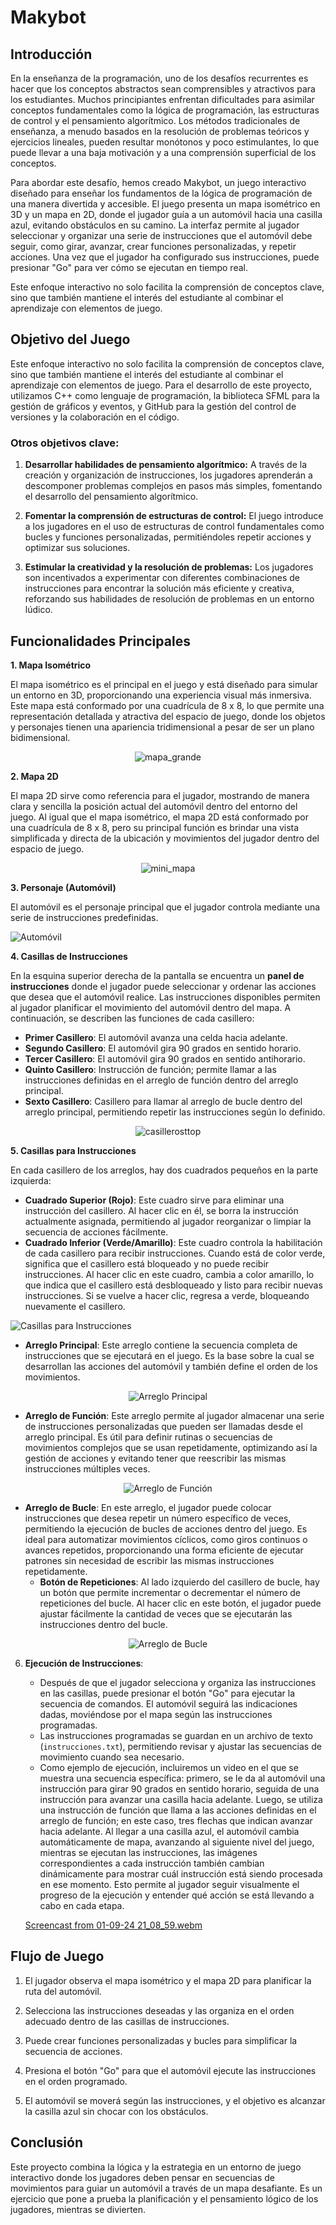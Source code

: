 # Makybot
## Introducción


En la enseñanza de la programación, uno de los desafíos recurrentes es hacer que los conceptos abstractos sean comprensibles y atractivos para los estudiantes. Muchos principiantes enfrentan dificultades para asimilar conceptos fundamentales como la lógica de programación, las estructuras de control y el pensamiento algorítmico. Los métodos tradicionales de enseñanza, a menudo basados en la resolución de problemas teóricos y ejercicios lineales, pueden resultar monótonos y poco estimulantes, lo que puede llevar a una baja motivación y a una comprensión superficial de los conceptos.


Para abordar este desafío, hemos creado Makybot, un juego interactivo diseñado para enseñar los fundamentos de la lógica de programación de una manera divertida y accesible. El juego presenta un mapa isométrico en 3D y un mapa en 2D, donde el jugador guía a un automóvil hacia una casilla azul, evitando obstáculos en su camino. La interfaz permite al jugador seleccionar y organizar una serie de instrucciones que el automóvil debe seguir, como girar, avanzar, crear funciones personalizadas, y repetir acciones. Una vez que el jugador ha configurado sus instrucciones, puede presionar "Go" para ver cómo se ejecutan en tiempo real.


Este enfoque interactivo no solo facilita la comprensión de conceptos clave, sino que también mantiene el interés del estudiante al combinar el aprendizaje con elementos de juego.


## Objetivo del Juego


Este enfoque interactivo no solo facilita la comprensión de conceptos clave, sino que también mantiene el interés del estudiante al combinar el aprendizaje con elementos de juego. Para el desarrollo de este proyecto, utilizamos C++ como lenguaje de programación, la biblioteca SFML para la gestión de gráficos y eventos, y GitHub para la gestión del control de versiones y la colaboración en el código.




### Otros objetivos clave:


1. **Desarrollar habilidades de pensamiento algorítmico:** 
  A través de la creación y organización de instrucciones, los jugadores aprenderán a descomponer problemas complejos en pasos más simples, fomentando el desarrollo del pensamiento algorítmico.


2. **Fomentar la comprensión de estructuras de control:** 
  El juego introduce a los jugadores en el uso de estructuras de control fundamentales como bucles y funciones personalizadas, permitiéndoles repetir acciones y optimizar sus soluciones.


3. **Estimular la creatividad y la resolución de problemas:** 
  Los jugadores son incentivados a experimentar con diferentes combinaciones de instrucciones para encontrar la solución más eficiente y creativa, reforzando sus habilidades de resolución de problemas en un entorno lúdico.




## Funcionalidades Principales


**1. Mapa Isométrico**

El mapa isométrico es el principal en el juego y está diseñado para simular un entorno en 3D, proporcionando una experiencia visual más inmersiva. Este mapa está conformado por una cuadrícula de 8 x 8, lo que permite una representación detallada y atractiva del espacio de juego, donde los objetos y personajes tienen una apariencia tridimensional a pesar de ser un plano bidimensional.

<p align="center">
  <img src="https://github.com/user-attachments/assets/17a46aeb-ca7f-4f46-be43-619fde70c2de" alt="mapa_grande" />
</p>

**2. Mapa 2D**

El mapa 2D sirve como referencia para el jugador, mostrando de manera clara y sencilla la posición actual del automóvil dentro del entorno del juego. Al igual que el mapa isométrico, el mapa 2D está conformado por una cuadrícula de 8 x 8, pero su principal función es brindar una vista simplificada y directa de la ubicación y movimientos del jugador dentro del espacio de juego.

<p align="center">
  <img src="https://github.com/user-attachments/assets/bbfa9be6-c07d-4d56-86e7-907964a0cc5c" alt="mini_mapa" />
</p>

**3. Personaje (Automóvil)**

El automóvil es el personaje principal que el jugador controla mediante una serie de instrucciones predefinidas.

![Automóvil](https://github.com/user-attachments/assets/3e681e5b-b33e-4158-b8e5-f71fefff8a55)

**4. Casillas de Instrucciones**

En la esquina superior derecha de la pantalla se encuentra un **panel de instrucciones** donde el jugador puede seleccionar y ordenar las acciones que desea que el automóvil realice. Las instrucciones disponibles permiten al jugador planificar el movimiento del automóvil dentro del mapa. A continuación, se describen las funciones de cada casillero:

- **Primer Casillero**: El automóvil avanza una celda hacia adelante.
- **Segundo Casillero**: El automóvil gira 90 grados en sentido horario.
- **Tercer Casillero**: El automóvil gira 90 grados en sentido antihorario.
- **Quinto Casillero**: Instrucción de función; permite llamar a las instrucciones definidas en el arreglo de función dentro del arreglo principal.
- **Sexto Casillero**: Casillero para llamar al arreglo de bucle dentro del arreglo principal, permitiendo repetir las instrucciones según lo definido.

<p align="center">
  <img src="https://github.com/user-attachments/assets/53be0500-8b95-4f8a-8a4f-b85e9f7410f6" alt="casillerosttop" />
</p>


**5. Casillas para Instrucciones**

En cada casillero de los arreglos, hay dos cuadrados pequeños en la parte izquierda:

- **Cuadrado Superior (Rojo)**: Este cuadro sirve para eliminar una instrucción del casillero. Al hacer clic en él, se borra la instrucción actualmente asignada, permitiendo al jugador reorganizar o limpiar la secuencia de acciones fácilmente.
- **Cuadrado Inferior (Verde/Amarillo)**: Este cuadro controla la habilitación de cada casillero para recibir instrucciones. Cuando está de color verde, significa que el casillero está bloqueado y no puede recibir instrucciones. Al hacer clic en este cuadro, cambia a color amarillo, lo que indica que el casillero está desbloqueado y listo para recibir nuevas instrucciones. Si se vuelve a hacer clic, regresa a verde, bloqueando nuevamente el casillero.

![Casillas para Instrucciones](https://github.com/user-attachments/assets/0ca7cdc4-6cce-4530-9fb2-459ed81da142)

- **Arreglo Principal**: Este arreglo contiene la secuencia completa de instrucciones que se ejecutará en el juego. Es la base sobre la cual se desarrollan las acciones del automóvil y también define el orden de los movimientos.

<p align="center">
  <img src="https://github.com/user-attachments/assets/d5f5afd5-343a-4430-b568-1410a78151ce" alt="Arreglo Principal" />
</p>


- **Arreglo de Función**: Este arreglo permite al jugador almacenar una serie de instrucciones personalizadas que pueden ser llamadas desde el arreglo principal. Es útil para definir rutinas o secuencias de movimientos complejos que se usan repetidamente, optimizando así la gestión de acciones y evitando tener que reescribir las mismas instrucciones múltiples veces.

<p align="center">
  <img src="https://github.com/user-attachments/assets/d3daaf78-dd31-4464-9b1b-613b0ef788c3" alt="Arreglo de Función" />
</p>

- **Arreglo de Bucle**: En este arreglo, el jugador puede colocar instrucciones que desea repetir un número específico de veces, permitiendo la ejecución de bucles de acciones dentro del juego. Es ideal para automatizar movimientos cíclicos, como giros continuos o avances repetidos, proporcionando una forma eficiente de ejecutar patrones sin necesidad de escribir las mismas instrucciones repetidamente.
  - **Botón de Repeticiones**: Al lado izquierdo del casillero de bucle, hay un botón que permite incrementar o decrementar el número de repeticiones del bucle. Al hacer clic en este botón, el jugador puede ajustar fácilmente la cantidad de veces que se ejecutarán las instrucciones dentro del bucle.

<p align="center">
  <img src="https://github.com/user-attachments/assets/5bdfc24e-1792-4d22-a843-e8de5ec22080" alt="Arreglo de Bucle" />
</p>


6. **Ejecución de Instrucciones**:
   - Después de que el jugador selecciona y organiza las instrucciones en las casillas, puede presionar el botón "Go" para ejecutar la secuencia de comandos. El automóvil seguirá las indicaciones dadas, moviéndose por el mapa según las instrucciones programadas.
   - Las instrucciones programadas se guardan en un archivo de texto (`instrucciones.txt`), permitiendo revisar y ajustar las secuencias de movimiento cuando sea necesario.
   - Como ejemplo de ejecución, incluiremos un video en el que se muestra una secuencia específica: primero, se le da al automóvil una instrucción para girar 90 grados en sentido horario, seguida de una instrucción para avanzar una casilla hacia adelante. Luego, se utiliza una instrucción de función que llama a las acciones definidas en el arreglo de función; en este caso, tres flechas que indican avanzar hacia adelante. Al llegar a una casilla azul, el automóvil cambia automáticamente de mapa, avanzando al siguiente nivel del juego, mientras se ejecutan las instrucciones, las imágenes correspondientes a cada instrucción también cambian dinámicamente para mostrar cuál instrucción está siendo procesada en ese momento. Esto permite al jugador seguir visualmente el progreso de la ejecución y entender qué acción se está llevando a cabo en cada etapa.
   
   
    [Screencast from 01-09-24 21_08_59.webm](https://github.com/user-attachments/assets/9bc84f70-2e84-4d99-96f7-ecfde04423f9)


## Flujo de Juego


1. El jugador observa el mapa isométrico y el mapa 2D para planificar la ruta del automóvil.


2. Selecciona las instrucciones deseadas y las organiza en el orden adecuado dentro de las casillas de instrucciones.


3. Puede crear funciones personalizadas y bucles para simplificar la secuencia de acciones.


4. Presiona el botón "Go" para que el automóvil ejecute las instrucciones en el orden programado.


5. El automóvil se moverá según las instrucciones, y el objetivo es alcanzar la casilla azul sin chocar con los obstáculos.


## Conclusión


Este proyecto combina la lógica y la estrategia en un entorno de juego interactivo donde los jugadores deben pensar en secuencias de movimientos para guiar un automóvil a través de un mapa desafiante. Es un ejercicio que pone a prueba la planificación y el pensamiento lógico de los jugadores, mientras se divierten.
